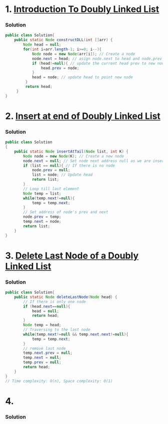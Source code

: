 # 1. [Introduction To Doubly Linked List](https://www.codingninjas.com/studio/problems/introduction-to-doubly-linked-list_8160413?utm_source=youtube&utm_medium=affiliate&utm_campaign=Codestudio_Linkedlistseries&leftPanelTabValue=PROBLEM)

### Solution
```Java
public class Solution{
    public static Node constructDLL(int []arr) {
        Node head = null;
        for(int i=arr.length-1; i>=0; i--){
            Node node = new Node(arr[i]); // Create a node
            node.next = head; // asign node.next to head and node.prev is null
            if (head!=null){ // update the current head prev to new node
                head.prev = node;
            }
            head = node; // update head to point new node
         }
         return head;     
     }
}
```

# 2. [Insert at end of Doubly Linked List](https://www.codingninjas.com/studio/problems/insert-at-end-of-doubly-linked-list_8160464?utm_source=striver&utm_medium=website&utm_campaign=a_zcoursetuf&leftPanelTabValue=PROBLEM)

### Solution
```Java
public class Solution
{
    public static Node insertAtTail(Node list, int K) {
        Node node = new Node(K); // Create a new node
        node.next = null; // Set node next address null as we are inserting at end
        if (list == null){ // If there is no node
            node.prev = null;   
            list = node; // Update head
            return list;
        }
        // Loop till last element
        Node temp = list; 
        while(temp.next!=null){
            temp = temp.next;
        }
        // Set address of node's prev and next
        node.prev = temp;
        temp.next = node;
        return list;   
    }
}
```

# 3. [Delete Last Node of a Doubly Linked List](https://www.codingninjas.com/studio/problems/delete-last-node-of-a-doubly-linked-list_8160469?utm_source=striver&utm_medium=website&utm_campaign=a_zcoursetuf&leftPanelTabValue=PROBLEM)

### Solution
```Java
public class Solution{
    public static Node deleteLastNode(Node head) {
        // If there is only one node
        if (head.next==null){
            head = null;
            return head;
        }
        Node temp = head;
        // Traversing to the last node
        while(temp.next!=null && temp.next.next!=null){
            temp = temp.next;
        }
        // remove last node
        temp.next.prev = null; 
        temp.next = null;
        temp.prev = null;
        return head;
    }
}
// Time complexity: O(n), Space complexity: O(1)
```

# 4. []()

### Solution
```Java
```
